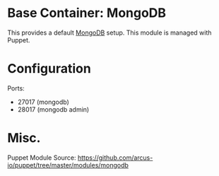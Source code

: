 # Base Container: MongoDB
This provides a default [MongoDB](http://www.mongodb.org/) setup.  This module is managed with Puppet.

# Configuration
Ports:
* 27017 (mongodb)
* 28017 (mongodb admin)

# Misc.
Puppet Module Source: https://github.com/arcus-io/puppet/tree/master/modules/mongodb

